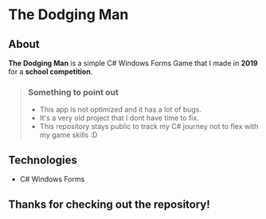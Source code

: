 # The Dodging Man

## About
**The Dodging Man** is a simple C# Windows Forms Game that I made in **2019**
for a **school competition**.

> ### Something to point out
> - This app is not optimized and it has a lot of bugs.
> - It's a very old project that I dont have time to fix.
> - This repository stays public to track my C# journey not to flex with my game skills :D

## Technologies
- C# Windows Forms

## Thanks for checking out the repository!
